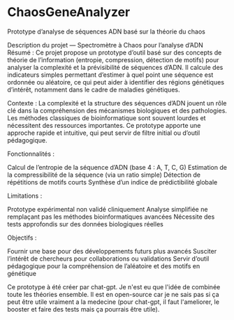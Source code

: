 # ChaosGeneAnalyzer
Prototype d’analyse de séquences ADN basé sur la théorie du chaos

Description du projet — Spectromètre à Chaos pour l’analyse d’ADN
Résumé :
Ce projet propose un prototype d’outil basé sur des concepts de théorie de l’information (entropie, compression, détection de motifs) pour analyser la complexité et la prévisibilité de séquences d’ADN. Il calcule des indicateurs simples permettant d’estimer à quel point une séquence est ordonnée ou aléatoire, ce qui peut aider à identifier des régions génétiques d’intérêt, notamment dans le cadre de maladies génétiques.

Contexte :
La complexité et la structure des séquences d’ADN jouent un rôle clé dans la compréhension des mécanismes biologiques et des pathologies. Les méthodes classiques de bioinformatique sont souvent lourdes et nécessitent des ressources importantes. Ce prototype apporte une approche rapide et intuitive, qui peut servir de filtre initial ou d’outil pédagogique.

Fonctionnalités :

Calcul de l’entropie de la séquence d’ADN (base 4 : A, T, C, G)
Estimation de la compressibilité de la séquence (via un ratio simple)
Détection de répétitions de motifs courts
Synthèse d’un indice de prédictibilité globale

Limitations :

Prototype expérimental non validé cliniquement
Analyse simplifiée ne remplaçant pas les méthodes bioinformatiques avancées
Nécessite des tests approfondis sur des données biologiques réelles

Objectifs :

Fournir une base pour des développements futurs plus avancés
Susciter l’intérêt de chercheurs pour collaborations ou validations
Servir d’outil pédagogique pour la compréhension de l’aléatoire et des motifs en génétique

Ce prototype à été créer par chat-gpt. Je n'est eu que l'idée de combinée toute les théories ensemble. Il est en open-source car je ne sais pas si ça peut être utile vraiment a la medecine (pour chat-gpt, il faut l'ameliorer, le booster et faire des tests mais ça pourrais être utile).
